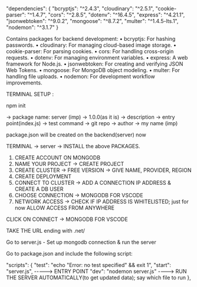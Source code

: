 
 "dependencies": {
    "bcryptjs": "^2.4.3",
    "cloudinary": "^2.5.1",
    "cookie-parser": "^1.4.7",
    "cors": "^2.8.5",
    "dotenv": "^16.4.5",
    "express": "^4.21.1",
    "jsonwebtoken": "^9.0.2",
    "mongoose": "^8.7.2",
    "multer": "^1.4.5-lts.1",
    "nodemon": "^3.1.7"
  }
  
Contains packages for backend development:
	•	bcryptjs: For hashing passwords.
	•	cloudinary: For managing cloud-based image storage.
	•	cookie-parser: For parsing cookies.
	•	cors: For handling cross-origin requests.
	•	dotenv: For managing environment variables.
	•	express: A web framework for Node.js.
	•	jsonwebtoken: For creating and verifying JSON Web Tokens.
	•	mongoose: For MongoDB object modeling.
	•	multer: For handling file uploads.
	•	nodemon: For development workflow improvements.

  TERMINAL SETUP : 

  npm init

  -> package name: server (imp)
  -> 1.0.0(as it is)
  -> description
  -> entry point(index.js) 
  -> test command
  -> git repo
  -> author -> my name (imp)

  package.json will be created on the backend(server) now

  TERMINAL -> server -> INSTALL the above PACKAGES.

  1. CREATE ACCOUNT ON MONGODB
  2. NAME YOUR PROJECT -> CREATE PROJECT
  3. CREATE CLUSTER -> FREE VERSION -> GIVE NAME, PROVIDER, REGION
  4. CREATE DEPLOYMENT
  5. CONNECT TO CLUSTER -> ADD A CONNECTION IP ADDRESS & CREATE A DB USER
  6. CHOOSE CONNECTION -> MONGODB FOR VSCODE
  7. NETWORK ACCESS -> CHECK IF IP ADDRESS IS WHITELISTED; just for now ALLOW ACCESS FROM ANYWHERE

  CLICK ON CONNECT -> MONGODB FOR VSCODE

  TAKE THE URL ending with .net/ 

  Go to server.js - Set up mongodb connection & run the server 

  Go to package.json and include the following script:

"scripts": {
    "test": "echo \"Error: no test specified\" && exit 1",
    "start": "server.js", -----> ENTRY POINT
    "dev": "nodemon server.js" ----> RUN THE SERVER AUTOMATICALLY(to get updated data); say which file to run
  },
